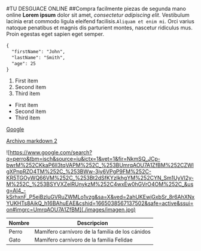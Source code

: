#TU DESGUACE ONLINE
##Compra facilmente piezas de segunda mano online
**Lorem ipsum** dolor sit amet, *consectetur adipiscing elit*. Vestibulum lacinia erat commodo ligula eleifend facilisis.`Aliquam et enim mi`. Orci varius natoque penatibus et magnis dis parturient montes, nascetur ridiculus mus. Proin egestas eget sapien eget semper.

```
{
  "firstName": "John",
  "lastName": "Smith",
  "age": 25
}
```

1. First item
2. Second item
3. Third item

- First item
- Second item
- Third item

[Google](https://www.google.com/)

[Archivo markdown 2](markdown2.md)

![https://www.google.com/search?q=perro&tbm=isch&source=iu&ictx=1&vet=1&fir=NkmSQ_JCp-bwrM%252CKkaP6lI3tqVAPM%252C_%253BUmrqAOU7A1ZfBM%252CZWlgXPnpRZO4TM%252C_%253BWw-3jy6VPgP9FM%252C-KR5TGOyWQ66VM%252C_%253Bt2dSfKYzIkhgYM%252CYN_Sm1UyVI2y-M%252C_%253BSYVXZelRUnykzM%252C4wxEw0hGVrO4OM%252C_&usg=AI4_-kSrhxnF_P5eiBzluGVRuZWMLo1vzg&sa=X&ved=2ahUKEwjGxbSr_8r6AhXNxYUKHTs8AikQ_h16BAhuEAE&cshid=1665038567137502&safe=active&ssui=on#imgrc=UmrqAOU7A1ZfBM](./images/imagen.jpg)

| Nombre | Descripcion |
| ----------- | ----------- |
| Perro | Mamífero carnívoro de la familia de los cánidos |
| Gato | Mamífero carnívoro de la familia Felidae |
